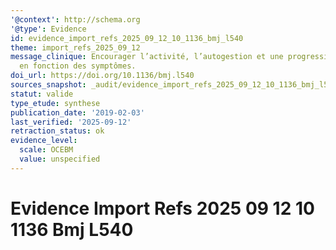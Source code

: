 ```yaml
---
'@context': http://schema.org
'@type': Evidence
id: evidence_import_refs_2025_09_12_10_1136_bmj_l540
theme: import_refs_2025_09_12
message_clinique: Encourager l’activité, l’autogestion et une progression graduée
  en fonction des symptômes.
doi_url: https://doi.org/10.1136/bmj.l540
sources_snapshot: _audit/evidence_import_refs_2025_09_12_10_1136_bmj_l540.json
statut: valide
type_etude: synthese
publication_date: '2019-02-03'
last_verified: '2025-09-12'
retraction_status: ok
evidence_level:
  scale: OCEBM
  value: unspecified
---
```

# Evidence Import Refs 2025 09 12 10 1136 Bmj L540

